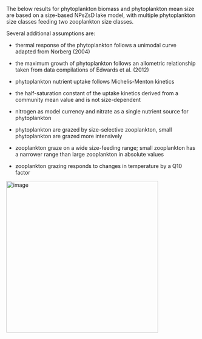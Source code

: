 The below results for phytoplankton biomass and phytoplankton mean size are based on a size-based NPsZsD lake model, with multiple phytoplankton size classes feeding two zooplankton size classes.

Several additional assumptions are:
  - thermal response of the phytoplankton follows a unimodal curve adapted from Norberg (2004)

  
  - the maximum growth of phytoplankton follows an allometric relationship taken from data compilations of Edwards et al. (2012)

  
  - phytoplankton nutrient uptake follows Michelis-Menton kinetics
  - the half-saturation constant of the uptake kinetics derived from a community mean value and is not size-dependent
  - nitrogen as model currency and nitrate as a single nutrient source for phytoplankton
  - phytoplankton are grazed by size-selective zooplankton, small phytoplankton are grazed more intensively
  - zooplankton graze on a wide size-feeding range; small zooplankton has a narrower range than large zooplankton in absolute values
  - zooplankton grazing responds to changes in temperature by a Q10 factor

<img width="400" alt="image" src="https://github.com/Debbcwing/TempSizeMod/assets/51200142/3c2faaad-0277-44b7-9462-4afcbc2af7aa">

